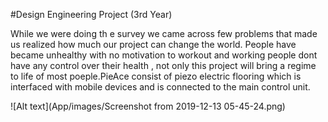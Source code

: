 #Design Engineering Project (3rd Year)

While we were doing th e survey we came across few problems that made us realized how much our project can change the world.  People have became unhealthy with no motivation to workout and working people dont have any control over their health , not only this project will bring a regime to life of most poeple.PieAce consist of piezo electric flooring which is interfaced with mobile devices and is connected to the main control unit.

![Alt text](App/images/Screenshot from 2019-12-13 05-45-24.png)


